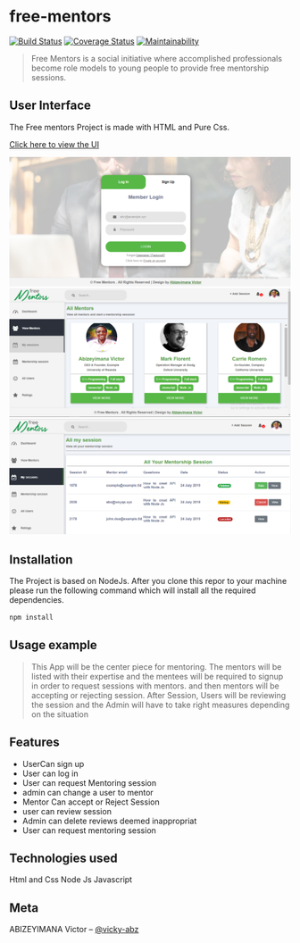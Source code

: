 # free-mentors

 [![Build Status](https://travis-ci.org/victor-abz/free-mentors.svg?branch=ft-integrating-coveralls-%23168236739)](https://travis-ci.org/victor-abz/free-mentors) [![Coverage Status](https://coveralls.io/repos/github/victor-abz/free-mentors/badge.svg?branch=ft-integrating-coveralls-%23168236739)](https://coveralls.io/github/victor-abz/free-mentors?branch=ft-integrating-coveralls-%23168236739) [![Maintainability](https://api.codeclimate.com/v1/badges/a99a88d28ad37a79dbf6/maintainability)](https://codeclimate.com/github/codeclimate/codeclimate/maintainability)  

 > Free Mentors is a social initiative where accomplished professionals become role models to young people to provide free mentorship sessions.

## User Interface
The Free mentors Project is made with HTML and Pure Css. 

[Click here to view the UI](https://victor-abz.github.io/free-mentors/ui/)

![](ui/images/screenshots/1.png) ![](ui/images/screenshots/2.png) ![](ui/images/screenshots/3.png)



## Installation
The Project is based on NodeJs. After you clone this repor to your machine please run the following command which will install all the required dependencies.

```sh
npm install
```



## Usage example

>This App will be the center piece for mentoring. 
The mentors will be listed with their expertise and the mentees will be required to signup in order to request sessions with mentors. and then mentors will be accepting or rejecting session.
After Session, Users will be reviewing the session and the Admin will have to take right measures depending on the situation


## Features
* UserCan sign up
* User can log in
* User can request Mentoring session
* admin can change a user to mentor
* Mentor Can accept or Reject Session
* user can review session
* Admin can  delete reviews deemed inappropriat
* User can request mentoring session

## Technologies used

Html and Css
Node Js 
Javascript
    


## Meta

ABIZEYIMANA Victor – [@vicky-abz](https://twitter.com/vicky_abz)

